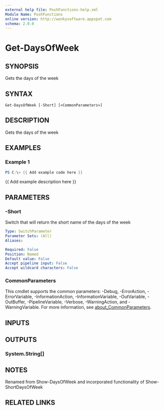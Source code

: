 ```yaml
---
external help file: PoshFunctions-help.xml
Module Name: PoshFunctions
online version: http://wonkysoftware.appspot.com
schema: 2.0.0
---
```


# Get-DaysOfWeek

## SYNOPSIS
Gets the days of the week

## SYNTAX

```
Get-DaysOfWeek [-Short] [<CommonParameters>]
```

## DESCRIPTION
Gets the days of the week

## EXAMPLES

### Example 1
```powershell
PS C:\> {{ Add example code here }}
```

{{ Add example description here }}

## PARAMETERS

### -Short
Switch that will return the short name of the days of the week

```yaml
Type: SwitchParameter
Parameter Sets: (All)
Aliases:

Required: False
Position: Named
Default value: False
Accept pipeline input: False
Accept wildcard characters: False
```

### CommonParameters
This cmdlet supports the common parameters: -Debug, -ErrorAction, -ErrorVariable, -InformationAction, -InformationVariable, -OutVariable, -OutBuffer, -PipelineVariable, -Verbose, -WarningAction, and -WarningVariable. For more information, see [about_CommonParameters](http://go.microsoft.com/fwlink/?LinkID=113216).

## INPUTS

## OUTPUTS

### System.String[]
## NOTES
Renamed from Show-DaysOfWeek and incorporated functionality of Show-ShortDaysOfWeek

## RELATED LINKS
